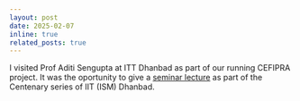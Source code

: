 ```yaml
---
layout: post
date: 2025-02-07
inline: true
related_posts: true
---
```


I visited Prof Aditi Sengupta at ITT Dhanbad as part of our running CEFIPRA project. It was the oportunity to give a [seminar lecture](assets/img/centenary.jpg) as part of the Centenary series of IIT (ISM) Dhanbad.